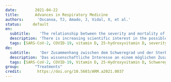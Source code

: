 ```yaml
---
date:        2021-04-22
title:       Advances in Respiratory Medicine
authors:      'Oscanoa, TJ, Amado, J, Vidal, X, et al.'
status:     default
en:
  subtitle:    'The relationship between the severity and mortality of SARS-CoV-2 infection and 25-hydroxyvitamin D concentration — a metaanalysis'
  description: 'There is increasing scientific interest in the possible association between hypovitaminosis D and the risk of SARS-CoV-2 infection severity and/or mortality.  Objective: To conduct a metanalysis of the association between 25-hydroxyvitamin D (25(OH)D) concentration and SARS-CoV-2 infection severity or mortality.Material and methods: We searched PubMed, EMBASE, Google scholar and the Cochrane Database of Systematic Reviews for studies published between December 2019 and December 2020. Effect statistics were pooled using random effects models. The quality of included studies was assessed with the Newcastle–Ottawa Scale (NOS). Targeted outcomes: mortality and severity proportions in COVID-19 patients with 25(OH)D deficiency, defined as serum 25(OH)D < 50 nmol/L.  Results: In the 23 studies included (n = 2692), the mean age was 60.8 (SD ± 15.9) years and 53.8% were men. Results suggested that vitamin 25(OH)D deficiency was associated with increased risk of severe SARS-CoV-2 disease (RR 2.00; 95% CI 1.47–2.71, 17 studies) and mortality (RR 2.45; 95% CI 1.24–4.84, 13 studies). Only 7/23 studies reported C-reactive protein values, all of which were > 10 mg/L.Conclusions 25(OH)D deficiency seems associated with increased SARS-CoV-2 infection severity and mortality. However, findings do not imply causality, and randomized controlled trials are required, and new studies should be designed to determine if decreased 25(OH)D is an epiphenomenon or consequence of the inflammatory process associated with severe forms of SARS-CoV-2. Meanwhile, the concentration of 25(OH)D could be considered as a negative acute phase reactant and a poor prognosis in COVID-19 infection.'
  tags: [SARS-CoV-2, COVID-19, vitamin D, 25-hydroxyvitamin D, severity]
de: 
  subtitle:    'Der Zusammenhang zwischen dem Schweregrad und der Sterblichkeit einer SARS-CoV-2-Infektion und der 25-Hydroxyvitamin-D-Konzentration - eine Metaanalyse'
  description: 'Das wissenschaftliche Interesse an einem möglichen Zusammenhang zwischen Hypovitaminose D und dem Risiko einer SARS-CoV-2-Infektion und/oder Mortalität nimmt zu. Ziel ist die Durchführung einer Metaanalyse des Zusammenhangs zwischen der 25-Hydroxyvitamin D (25(OH)D)-Konzentration und dem Schweregrad oder der Sterblichkeit einer SARS-CoV-2-Infektion. Wir durchsuchten PubMed, EMBASE, Google scholar und die Cochrane Database of Systematic Reviews nach Studien, die zwischen Dezember 2019 und Dezember 2020 veröffentlicht wurden. Effektstatistiken wurden mit Hilfe von Modellen mit zufälligen Effekten gepoolt. Die Qualität der eingeschlossenen Studien wurde mit der Newcastle-Ottawa-Skala (NOS) bewertet. Endpunkte waren die Sterblichkeit und die Schweregrade bei COVID-19-Patienten mit 25(OH)D-Mangel, definiert als Serum 25(OH)D < 50 nmol/L. In den 23 eingeschlossenen Studien (n = 2692) betrug das Durchschnittsalter 60,8 (SD ± 15,9) Jahre, 53,8 % waren Männer. Die Ergebnisse deuten darauf hin, dass ein Vitamin 25(OH)D-Mangel mit einem erhöhten Risiko einer schweren SARS-CoV-2-Erkrankung (RR 2,00; 95% CI 1,47-2,71, 17 Studien) und einer erhöhten Sterblichkeit (RR 2,45; 95% CI 1,24-4,84, 13 Studien) verbunden war. Nur 7 von 23 Studien berichteten über Werte des C-reaktiven Proteins, die alle über 10 mg/L lagen. 25(OH)D-Mangel scheint mit einem erhöhten Schweregrad der SARS-CoV-2-Infektion und einer erhöhten Sterblichkeit verbunden zu sein. Die Ergebnisse implizieren jedoch keine Kausalität. Randomisierte kontrollierte Studien sind erforderlich, und neue Studien sollten konzipiert werden, um festzustellen, ob ein vermindertes 25(OH)D ein Epiphänomen oder eine Folge des Entzündungsprozesses ist, der mit schweren Formen von SARS-CoV-2 einhergeht. In der Zwischenzeit könnte die 25(OH)D-Konzentration als negativer Akute-Phase-Reaktant und schlechte Prognose bei einer COVID-19-Infektion angesehen werden.'
  tags: [SARS-CoV-2, COVID-19, Vitamin D, 25-Hydroxyvitamin D, Schweregrad]
group:       "Treatments"
credit:       https://doi.org/10.5603/ARM.a2021.0037
---
```

<object data="{{ page.link }}" style='height:calc(100vh - 400px); width: 100%' type='application/pdf'></object>